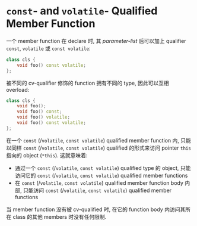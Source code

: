 # `const`- and `volatile`- Qualified Member Function

一个 member function 在 declare 时, 其 *parameter-list* 后可以加上 qualifier `const`, `volatile` 或 `const volatile`:
```c++
class cls {
    void foo() const volatile;
};
```
被不同的 cv-qualifier 修饰的 function 拥有不同的 type, 因此可以互相 overload:
```c++
class cls {
    void foo();
    void foo() const;
    void foo() volatile;
    void foo() const volatile;
};
```

在一个 `const` (/`volatile`, `const volatile`) qualified member function 内,
只能以同样 `const` (/`volatile`, `const volatile`) qualified 的形式来访问 pointer `this` 指向的 object (`*this`).
这就意味着:
- 通过一个 `const` (/`volatile`, `const volatile`) qualified type 的 object, 
  只能访问它的 `const` (/`volatile`, `const volatile`) qualified member functions
- 在 `const` (/`volatile`, `const volatile`) qualified member function body 内部, 
  只能访问 `const` (/`volatile`, `const volatile`) qualified member functions

当 member function 没有被 cv-qualified 时, 在它的 function body 内访问其所在 class 的其他 members 时没有任何限制.
